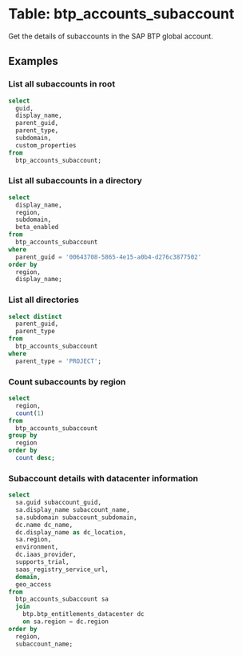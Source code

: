 # Table: btp_accounts_subaccount

Get the details of subaccounts in the SAP BTP global account.

## Examples

### List all subaccounts in root

```sql
select
  guid,
  display_name,
  parent_guid,
  parent_type,
  subdomain,
  custom_properties 
from
  btp_accounts_subaccount;
```

### List all subaccounts in a directory

```sql
select
  display_name,
  region,
  subdomain,
  beta_enabled 
from
  btp_accounts_subaccount 
where
  parent_guid = '00643708-5865-4e15-a0b4-d276c3877502' 
order by
  region,
  display_name;

```

### List all directories

```sql
select distinct
  parent_guid,
  parent_type 
from
  btp_accounts_subaccount 
where
  parent_type = 'PROJECT';

```

### Count subaccounts by region

```sql
select
  region,
  count(1) 
from
  btp_accounts_subaccount 
group by
  region 
order by
  count desc;
```

### Subaccount details with datacenter information

```sql
select
  sa.guid subaccount_guid,
  sa.display_name subaccount_name,
  sa.subdomain subaccount_subdomain,
  dc.name dc_name,
  dc.display_name as dc_location,
  sa.region,
  environment,
  dc.iaas_provider,
  supports_trial,
  saas_registry_service_url,
  domain,
  geo_access 
from
  btp_accounts_subaccount sa 
  join
    btp.btp_entitlements_datacenter dc 
    on sa.region = dc.region 
order by
  region,
  subaccount_name;

```

